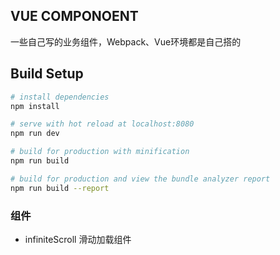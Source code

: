 ## VUE COMPONOENT

一些自己写的业务组件，Webpack、Vue环境都是自己搭的

## Build Setup

```bash
# install dependencies
npm install

# serve with hot reload at localhost:8080
npm run dev

# build for production with minification
npm run build

# build for production and view the bundle analyzer report
npm run build --report
```

### 组件

- infiniteScroll 滑动加载组件

